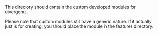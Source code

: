 This directory should contain the custom developed modules for divergente.

Please note that custom modules still have a generic nature. If it actually just
is for creating, you should place the module in the features directory.  